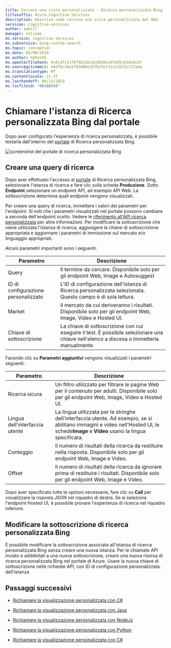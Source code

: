 ```yaml
---
title: Cercare una vista personalizzata - Ricerca personalizzata Bing
titlesuffix: Azure Cognitive Services
description: Descrive come cercare una vista personalizzata del Web.
services: cognitive-services
author: aahill
manager: nitinme
ms.service: cognitive-services
ms.subservice: bing-custom-search
ms.topic: conceptual
ms.date: 05/09/2019
ms.author: maheshb
ms.openlocfilehash: 9c0c4fc21f6f4b23b14c8020ecd7e95c63dedcbf
ms.sourcegitcommit: d4dfbc34a1f03488e1b7bc5e711a11b72c717ada
ms.translationtype: MT
ms.contentlocale: it-IT
ms.lasthandoff: 06/13/2019
ms.locfileid: "66388556"
---
```

# <a name="call-your-bing-custom-search-instance-from-the-portal"></a>Chiamare l'istanza di Ricerca personalizzata Bing dal portale

Dopo aver configurato l'esperienza di ricerca personalizzata, è possibile testarla dall'interno del [portale](https://customsearch.ai) di Ricerca personalizzata Bing. 

![screenshot del portale di ricerca personalizzata Bing](media/portal-search-screen.png)
## <a name="create-a-search-query"></a>Creare una query di ricerca 

Dopo aver effettuato l'accesso al [portale](https://customsearch.ai) di Ricerca personalizzata Bing, selezionare l'istanza di ricerca e fare clic sulla scheda **Produzione**. Sotto **Endpoint** selezionare un endpoint API, ad esempio API Web. La sottoscrizione determina quali endpoint vengono visualizzati.

Per creare una query di ricerca, immettere i valori dei parametri per l'endpoint. Si noti che i parametri visualizzati nel portale possono cambiare a seconda dell'endpoint scelto. Vedere le [riferimento all'API ricerca personalizzata](https://docs.microsoft.com/rest/api/cognitiveservices-bingsearch/bing-custom-search-api-v7-reference#query-parameters) per altre informazioni. Per modificare la sottoscrizione che viene utilizzata l'istanza di ricerca, aggiungere la chiave di sottoscrizione appropriata e aggiornare i parametri di immissione sul mercato e/o linguaggio appropriati.

Alcuni parametri importanti sono i seguenti:


|Parametro  |Descrizione  |
|---------|---------|
|Query     | Il termine da cercare. Disponibile solo per gli endpoint Web, Image e Autosuggest |
|ID di configurazione personalizzato | L'ID di configurazione dell'istanza di Ricerca personalizzata selezionata. Questo campo è di sola lettura. |
|Market     | Il mercato da cui deriveranno i risultati. Disponibile solo per gli endpoint Web, Image, Video e Hosted UI.        |
|Chiave di sottoscrizione | La chiave di sottoscrizione con cui eseguire il test. È possibile selezionare una chiave nell'elenco a discesa o immetterla manualmente.          |

Facendo clic su **Parametri aggiuntivi** vengono visualizzati i parametri seguenti:  

|Parametro  |Descrizione  |
|---------|---------|
|Ricerca sicura     | Un filtro utilizzato per filtrare le pagine Web per il contenuto per adulti. Disponibile solo per gli endpoint Web, Image, Video e Hosted UI.        |
|Lingua dell'interfaccia utente    | La lingua utilizzata per le stringhe dell'interfaccia utente. Ad esempio, se si abilitano immagini e video nell'Hosted UI, le schede**Image** e **Video** usano la lingua specificata.        |
|Conteggio     | Il numero di risultati della ricerca da restituire nella risposta. Disponibile solo per gli endpoint Web, Image e Video.         |
|Offset    | Il numero di risultati della ricerca da ignorare prima di restituire i risultati. Disponibile solo per gli endpoint Web, Image e Video.        |
    
Dopo aver specificato tutte le opzioni necessarie, fare clic su **Call** per visualizzare la risposta JSON nel riquadro di destra. Se si seleziona l'endpoint Hosted UI, è possibile provare l'esperienza di ricerca nel riquadro inferiore.

## <a name="change-your-bing-custom-search-subscription"></a>Modificare la sottoscrizione di ricerca personalizzata Bing

È possibile modificare la sottoscrizione associata all'istanza di ricerca personalizzata Bing senza creare una nuova istanza. Per le chiamate API inviato e addebitati a una nuova sottoscrizione, creare una nuova risorsa di ricerca personalizzata Bing nel portale di Azure. Usare la nuova chiave di sottoscrizione nelle richieste API, con ID di configurazione personalizzata. dell'istanza

## <a name="next-steps"></a>Passaggi successivi

- [Richiamare la visualizzazione personalizzata con C#](./call-endpoint-csharp.md)
- [Richiamare la visualizzazione personalizzata con Java](./call-endpoint-java.md)
- [Richiamare la visualizzazione personalizzata con NodeJs](./call-endpoint-nodejs.md)
- [Richiamare la visualizzazione personalizzata con Python](./call-endpoint-python.md)

- [Richiamare la visualizzazione personalizzata con C#](./sdk-csharp-quick-start.md)
